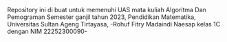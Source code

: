 Repository ini di buat untuk memenuhi UAS mata kuliah Algoritma Dan Pemograman Semester ganjil tahun 2023, Pendidikan Matematika, Universitas Sultan Ageng Tirtayasa, -Rohuf Fitry Madaindi Naesap kelas 1C dengan NIM 22252300090-
